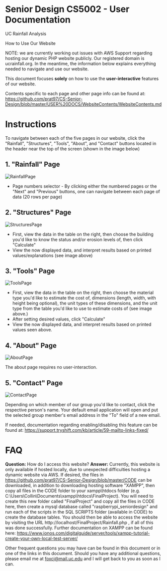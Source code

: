 # Senior Design CS5002 - User Documentation

UC Rainfall Analysis

How to Use Our Website

NOTE: we are currently working out issues with AWS Support regarding hosting our dynamic PHP website publicly. Our registered domain is ucrainfall.org. In the meantime, the information below explains everything needed to navigate and use our website. 

This document focuses **solely** on how to use the **user-interactive** features of our website.

Contents specific to each page and other page info can be found at: 
https://github.com/prat97/CS-Senior-Design/blob/master/USER%20DOCS/WebsiteContents/WebsiteContents.md

# Instructions

To navigate between each of the five pages in our website, click the "Rainfall", "Structures", "Tools", "About", and "Contact" buttons located in the header near the top of the screen (shown in the image below)

<h2>1. "Rainfall" Page</h2>

![RainfallPage](https://github.com/prat97/CS-Senior-Design/blob/master/USER%20DOCS/Pictures/RainfallPage.png)

 * Page numbers selector - By clicking either the numbered pages or the "Next" and "Previous" buttons, one can navigate between each page of data (20 rows per page)

<h2>2. "Structures" Page</h2>

![StructuresPage](https://github.com/prat97/CS-Senior-Design/blob/master/USER%20DOCS/Pictures/StructuresPage.png)

 * First, view the data in the table on the right, then choose the building you'd like to know the status and/or erosion levels of, then click "Calculate"
 * View the now displayed data, and interpret results based on printed values/explanations (see image above)

<h2>3. "Tools" Page</h2>

![ToolsPage](https://github.com/prat97/CS-Senior-Design/blob/master/USER%20DOCS/Pictures/ToolsPage.png)

 * First, view the data in the table on the right, then choose the material type you'd like to estimate the cost of, dimensions (length, width, with height being optional), the unit types of these dimensions, and the unit type from the table you'd like to use to estimate costs of (see image above.)
 * After setting desired values, click "Calculate"
 * View the now displayed data, and interpret results based on printed values seen above.

<h2>4. "About" Page</h2>

![AboutPage](https://github.com/prat97/CS-Senior-Design/blob/master/USER%20DOCS/Pictures/AboutPage.png)

The about page requires no user-interaction.


<h2>5. "Contact" Page</h2>

![ContactPage](https://github.com/prat97/CS-Senior-Design/blob/master/USER%20DOCS/Pictures/ContactPage.png)

Depending on which member of our group you'd like to contact, click the respective person's name. Your default email application will open and put the selected group member's email address in the "To" field of a new email.

If needed, documentation regarding enabling/disabling this feature can be found at:
https://support.tryshift.com/kb/article/59-mailto-links-fixed/


# FAQ

**Question:** How do I access this website?
**Answer:** Currently, this website is only available if hosted locally, due to unexpected difficulties hosting a dynamic website via AWS. If desired, the files in https://github.com/prat97/CS-Senior-Design/blob/master/CODE can be downloaded, in addition to downloading hosting software "XAMPP", then copy all files in the CODE folder to your xampp\htdocs folder (e.g. C:\Users\Collin\Documents\xampp\htdocs\FinalProject). You will need to create this new folder called "FinalProject" and copy all the files in CODE here, then create a mysql database called "raspberrypi_seniordesign" and run each of the scripts in the SQL SCRIPTS folder (available in CODE) to create the database tables. You should then be able to access the website by visiting the URL http://localhost/FinalProject/Rainfall.php , if all of this was done successfully. Further documentation on XAMPP can be found here: https://www.ionos.com/digitalguide/server/tools/xampp-tutorial-create-your-own-local-test-server/

Other frequent questions you may have can be found in this document or in one of the links in this document. Should you have any additional questions, please email me at foxcj@mail.uc.edu and I will get back to you as soon as I can. 
